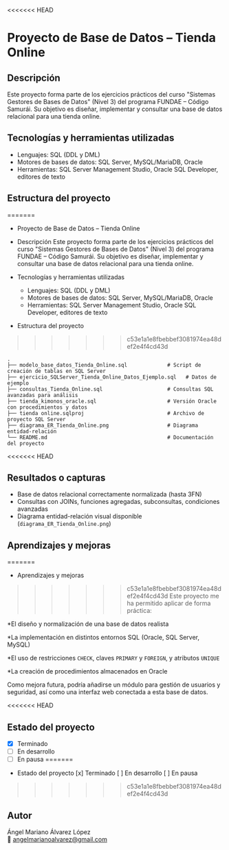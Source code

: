 <<<<<<< HEAD

# Proyecto de Base de Datos – Tienda Online

## Descripción
Este proyecto forma parte de los ejercicios prácticos del curso "Sistemas Gestores de Bases de Datos" (Nivel 3) del programa FUNDAE – Código Samurái. Su objetivo es diseñar, implementar y consultar una base de datos relacional para una tienda online.

## Tecnologías y herramientas utilizadas
- Lenguajes: SQL (DDL y DML)
- Motores de bases de datos: SQL Server, MySQL/MariaDB, Oracle
- Herramientas: SQL Server Management Studio, Oracle SQL Developer, editores de texto

## Estructura del proyecto
=======
+ Proyecto de Base de Datos – Tienda Online

+ Descripción
Este proyecto forma parte de los ejercicios prácticos del curso "Sistemas Gestores de Bases de Datos" (Nivel 3) del programa FUNDAE – Código Samurái. Su objetivo es diseñar, implementar y consultar una base de datos relacional para una tienda online.

+ Tecnologías y herramientas utilizadas
  * Lenguajes: SQL (DDL y DML)
  * Motores de bases de datos: SQL Server, MySQL/MariaDB, Oracle
  * Herramientas: SQL Server Management Studio, Oracle SQL Developer, editores de texto

+ Estructura del proyecto
>>>>>>> c53e1a1e8fbebbef3081974ea48def2e4f4cd43d
```
.
├── modelo_base_datos_Tienda_Online.sql             # Script de creación de tablas en SQL Server
├── ejercicio_SQLServer_Tienda_Online_Datos_Ejemplo.sql   # Datos de ejemplo
├── consultas_Tienda_Online.sql                     # Consultas SQL avanzadas para análisis
├── tienda_kimonos_oracle.sql                       # Versión Oracle con procedimientos y datos
├── tienda online.sqlproj                           # Archivo de proyecto SQL Server
├── diagrama_ER_Tienda_Online.png                   # Diagrama entidad-relación
└── README.md                                       # Documentación del proyecto
```

<<<<<<< HEAD
## Resultados o capturas
- Base de datos relacional correctamente normalizada (hasta 3FN)
- Consultas con JOINs, funciones agregadas, subconsultas, condiciones avanzadas
- Diagrama entidad-relación visual disponible (`diagrama_ER_Tienda_Online.png`)

## Aprendizajes y mejoras
=======
+ Aprendizajes y mejoras
>>>>>>> c53e1a1e8fbebbef3081974ea48def2e4f4cd43d
Este proyecto me ha permitido aplicar de forma práctica:

  *El diseño y normalización de una base de datos realista
 
  *La implementación en distintos entornos SQL (Oracle, SQL Server, MySQL)
 
  *El uso de restricciones `CHECK`, claves `PRIMARY` y `FOREIGN`, y atributos `UNIQUE`
 
  *La creación de procedimientos almacenados en Oracle

Como mejora futura, podría añadirse un módulo para gestión de usuarios y seguridad, así como una interfaz web conectada a esta base de datos.

<<<<<<< HEAD
## Estado del proyecto
- [x] Terminado
- [ ] En desarrollo
- [ ] En pausa
=======
+ Estado del proyecto
 [x] Terminado
 [ ] En desarrollo
 [ ] En pausa
>>>>>>> c53e1a1e8fbebbef3081974ea48def2e4f4cd43d

## Autor
Ángel Mariano Álvarez López  
📧 angelmarianoalvarez@gmail.com
